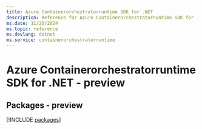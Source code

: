 ```yaml
---
title: Azure Containerorchestratorruntime SDK for .NET
description: Reference for Azure Containerorchestratorruntime SDK for .NET
ms.date: 11/20/2024
ms.topic: reference
ms.devlang: dotnet
ms.service: containerorchestratorruntime
---
```

# Azure Containerorchestratorruntime SDK for .NET - preview
## Packages - preview
[!INCLUDE [packages](containerorchestratorruntime-index.md)]